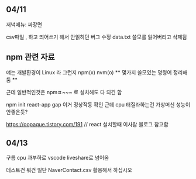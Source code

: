 ## 04/11
저녁메뉴: 짜장면

csv파일 , 하고 띄어쓰기 해서 안읽히던 버그 수정
data.txt 쓸모를 잃어버리고 삭제됨

## npm 관련 자료
얘는 개발환경이 Linux 라 그런지 npm(x) nvm(o)
** 몇가지 쓸모있는 명령어 정리해둠 **

근데 일반적인것은 npmㅍ~~~ 로 설치해도 다 되긴 함

npm init react-app gap 이거 정상작동 확인
근데 cpu 터질라하는건 가상머신 성능이 안좋은듯?

https://oopaque.tistory.com/191  // react 설치할때 이사람 블로그 참고함

## 04/13

구름 cpu 과부하로 vscode liveshare로 넘어옴

테스트건 뭐건 일단 NaverContact.csv 활용해서 하십시오